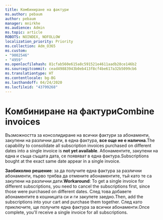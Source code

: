 ```yaml
---
title: Комбиниране на фактури
ms.author: pebaum
author: pebaum
manager: mnirkhe
ms.audience: Admin
ms.topic: article
ROBOTS: NOINDEX, NOFOLLOW
localization_priority: Priority
ms.collection: Adm_O365
ms.custom:
- "9002546"
- "4959"
ms.openlocfilehash: 81cfab560e615a8c591521e4611aadb28ce146b2
ms.sourcegitcommit: cead49883943b0eb413f8cf4be617a32b5099cb6
ms.translationtype: HT
ms.contentlocale: bg-BG
ms.lasthandoff: 04/24/2020
ms.locfileid: "43799268"
---
```

# <a name="combine-invoices"></a><span data-ttu-id="d362b-102">Комбиниране на фактури</span><span class="sxs-lookup"><span data-stu-id="d362b-102">Combine invoices</span></span>

<span data-ttu-id="d362b-103">Възможността за консолидиране на всички фактури за абонаменти, закупени на различни дати, в една фактура, **все още не е налична**.</span><span class="sxs-lookup"><span data-stu-id="d362b-103">The capability to consolidate all subscription invoices purchased on different dates into a single invoice is **not yet available**.</span></span> <span data-ttu-id="d362b-104">Абонаментите, закупени на една и съща същата дата, се появяват в една фактура.</span><span class="sxs-lookup"><span data-stu-id="d362b-104">Subscriptions bought at the exact same date appear in a single invoice.</span></span>

<span data-ttu-id="d362b-105">**Заобиколно решение**: за да получите една фактура за различни абонаменти, първо трябва да отмените абонаментите, тъй като те са закупени на различни дати.</span><span class="sxs-lookup"><span data-stu-id="d362b-105">**Workaround**: To get a single invoice for different subscriptions, you need to cancel the subscriptions first, since those were purchased on different dates.</span></span> <span data-ttu-id="d362b-106">След това добавете абонаментите в кошницата си и ги закупете заедно.</span><span class="sxs-lookup"><span data-stu-id="d362b-106">Then, add the subscriptions into your cart and purchase them together.</span></span> <span data-ttu-id="d362b-107">След като приключите, ще получите една фактура за всички абонаменти.</span><span class="sxs-lookup"><span data-stu-id="d362b-107">Once complete, you'll receive a single invoice for all subscriptions.</span></span>
